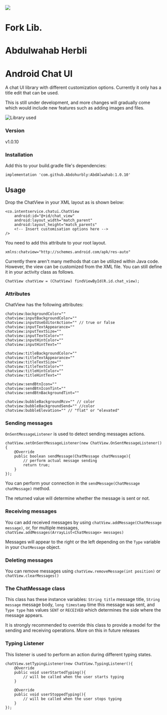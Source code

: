 [![](https://jitpack.io/v/Abdohurbly/AbdAlwahab.svg)](https://jitpack.io/#Abdohurbly/AbdAlwahab)

# Fork Lib.
# Abdulwahab Herbli
# Android Chat UI

A chat UI library with different customization options. Currently it only has a title edit that can be used.

This is still under development, and more changes will gradually come which would include new features such as adding images and files.

![Library used](http://res.cloudinary.com/duswj2lve/image/upload/v1479837904/chatui_k3diqq.png)

### Version
v1.0.10

### Installation

Add this to your build.gradle file's dependencies:

    implementation 'com.github.Abdohurbly:AbdAlwahab:1.0.10'

## Usage
Drop the ChatView in your XML layout as is shown below:

```
<co.intentservice.chatui.ChatView
	android:id="@+id/chat_view"
	android:layout_width="match_parent"
	android:layout_height="match_parents"
	<!-- Insert customisation options here -->
/>
```

You need to add this attribute to your root layout.

```
xmlns:chatview="http://schemes.android.com/apk/res-auto"
```

Currently there aren't many methods that can be utilized within Java code. However, the view can
be customized from the XML file. You can still define it in your activity class as follows.

```
ChatView chatView = (ChatView) findViewById(R.id.chat_view);
```

### Attributes

ChatView has the following attributes:

```
chatview:backgroundColor=""
chatview:inputBackgroundColor=""
chatview:inputUseEditorAction="" // true or false
chatview:inputTextAppearance=""
chatview:inputTextSize=""
chatview:inputTextColor=""
chatview:inputHintColor=""
chatview:inputHintText=""

chatview:titleBackgroundColor=""
chatview:titleTextAppearance=""
chatview:titleTextSize=""
chatview:titleTextColor=""
chatview:titleHintColor=""
chatview:titleHintText=""

chatview:sendBtnIcon="" 
chatview:sendBtnIconTint=""
chatview:sendBtnBackgroundTint=""

chatview:bubbleBackgroundRcv="" // color
chatview:bubbleBackgroundSend="" //color
chatview:bubbleElevation="" // "flat" or "elevated"

```

### Sending messages

`OnSentMessageListener` is used to detect sending messages actions.

```
chatView.setOnSentMessageListener(new ChatView.OnSentMessageListener(){
	@Override
	public boolean sendMessage(ChatMessage chatMessage){
		// perform actual message sending 
		return true;
	}
});
```


You can perform your connection in the `sendMessage(ChatMessage chatMessage)` method.

The returned value will determine whether the message is sent or not.

### Receiving messages

You can add received messages by using `chatView.addMessage(ChatMessage message)`, or, for multiple
messages, `chatView.addMessages(ArrayList<ChatMessage> messages)`

Messages will appear to the right or the left depending on the `Type` variable in your `ChatMessage` object.

### Deleting messages

You can remove messages using `chatView.removeMessage(int position)` or `chatView.clearMessages()`

### The ChatMessage class

This class has these instance variables:
`String title` message title,
`String message` message body,
`long timestamp` time this message was sent, and
`Type type` has values `SENT` or `RECEIVED` which determines the side where the message appears.

It is strongly recommended to override this class to provide a model for the sending and receiving
operations. More on this in future releases

### Typing Listener

This listener is used to perform an action during different typing states.

```
chatView.setTypingListener(new ChatView.TypingListener(){
	@Override
	public void userStartedTyping(){
		// will be called when the user starts typing
	}
	
	@Override
	public void userStoppedTyping(){
		// will be called when the user stops typing
	}
});
```

